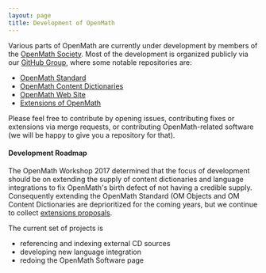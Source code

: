 ```yaml
---
layout: page
title: Development of OpenMath
---
```


Various parts of OpenMath are currently under development by members of the
[OpenMath Society](society/). Most of the development is organized publicly via our
[GitHub Group](https://github.com/OpenMath), where some notable repositories are:

* [OpenMath Standard](https://github.com/OpenMath/OMSTD)
* [OpenMath Content Dictionaries](https://github.com/OpenMath/CDs) 
* [OpenMath Web Site](https://github.com/OpenMath/openmath.github.io)
* [Extensions of OpenMath](https://github.com/OpenMath/OM3)

Please feel free to contribute by opening
issues, contributing fixes or extensions via merge requests, or contributing
OpenMath-related software (we will be happy to give you a repository for that).

#### Development Roadmap

The OpenMath Workshop 2017 determined that the focus of development should be on extending
the supply of content dictionaries and language integrations to fix OpenMath's birth
defect of not having a credible supply. Consequently extending the OpenMath Standard (OM
Objects and OM Content Dictionaries are deprioritized for the coming years, but we continue
to collect [extensions proposals](https://github.com/OpenMath/OM3).
 
The current set of projects is

* referencing and indexing external CD sources
* developing new language integration
* redoing the OpenMath Software page



